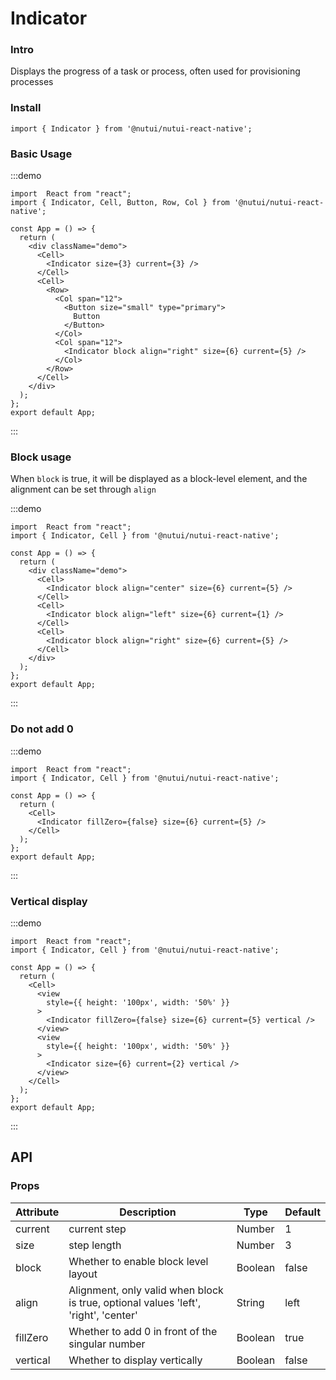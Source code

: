 # Indicator

### Intro

Displays the progress of a task or process, often used for provisioning processes

### Install

```tsx
import { Indicator } from '@nutui/nutui-react-native';
```

### Basic Usage

:::demo

```tsx
import  React from "react";
import { Indicator, Cell, Button, Row, Col } from '@nutui/nutui-react-native';

const App = () => {
  return (
    <div className="demo">
      <Cell>
        <Indicator size={3} current={3} />
      </Cell>
      <Cell>
        <Row>
          <Col span="12">
            <Button size="small" type="primary">
              Button
            </Button>
          </Col>
          <Col span="12">
            <Indicator block align="right" size={6} current={5} />
          </Col>
        </Row>
      </Cell>
    </div>
  );
};
export default App;
```

:::

### Block usage

When `block` is true, it will be displayed as a block-level element, and the alignment can be set through `align`

:::demo

```tsx
import  React from "react";
import { Indicator, Cell } from '@nutui/nutui-react-native';

const App = () => {
  return (
    <div className="demo">
      <Cell>
        <Indicator block align="center" size={6} current={5} />
      </Cell>
      <Cell>
        <Indicator block align="left" size={6} current={1} />
      </Cell>
      <Cell>
        <Indicator block align="right" size={6} current={5} />
      </Cell>
    </div>
  );
};
export default App;
```

:::

### Do not add 0

:::demo

```tsx
import  React from "react";
import { Indicator, Cell } from '@nutui/nutui-react-native';

const App = () => {
  return (
    <Cell>
      <Indicator fillZero={false} size={6} current={5} />
    </Cell>
  );
};
export default App;
```

:::

### Vertical display

:::demo

```tsx
import  React from "react";
import { Indicator, Cell } from '@nutui/nutui-react-native';

const App = () => {
  return (
    <Cell>
      <view
        style={{ height: '100px', width: '50%' }}
      >
        <Indicator fillZero={false} size={6} current={5} vertical />
      </view>
      <view
        style={{ height: '100px', width: '50%' }}
      >
        <Indicator size={6} current={2} vertical />
      </view>
    </Cell>
  );
};
export default App;
```

:::

## API

### Props

| Attribute | Description                                                                         | Type    | Default |
| --------- | ----------------------------------------------------------------------------------- | ------- | ------- |
| current   | current step                                                                        | Number  | 1       |
| size      | step length                                                                         | Number  | 3       |
| block     | Whether to enable block level layout                                                | Boolean | false   |
| align     | Alignment, only valid when block is true, optional values 'left', 'right', 'center' | String  | left    |
| fillZero  | Whether to add 0 in front of the singular number                                    | Boolean | true    |
| vertical  | Whether to display vertically                                                       | Boolean | false   |
